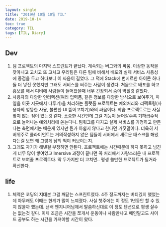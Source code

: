 ```yaml
---
layout: single
title: "2019년 10월 10일 TIL"
date: 2019-10-14
toc: true
category: TIL
tags: [TIL, Diary]
---
```


## Dev
1. 팀 프로젝트의 마지막 스프린트가 끝났다. 계속되는 버그와의 싸움. 이상한 동작을 찾아내고 고치고 또 고치고 우리팀은 다른 팀에 비해서 배포와 실제 서비스 사용성에 중점을 두고 하다보니 이 싸움이 길었다. 그 덕에 Stack에 번지르한 아이콘 하나 둘 더 넣진 못했지만 그래도 서비스를 써주는 사람이 생겼다. 처음으로 배포를 하고 홍보를 해서 디비에 사람들이 들어왔을때 너무 긴장되서 숨이 막힐것 같았다.
2. 사용자의 다양한 인터렉션(여러 입력폼, 같은 정보를 다양한 방식으로 보여주기, 파일을 이곳 저곳에서 다루기)을 처리하는 플랫폼 프로젝트는 예외처리와 리팩토링(사용자의 엉뚱한 사용, 불편한 UI 뜯어고치기)와의 싸움이다. 학습 프로젝트로는 사실 맞지 않는 점이 있는것 같다. 소중한 시간인데 그걸 기능이 늘어갈수록 기하급수적으로 늘어나는 예외처리에 쏟는다니. 팀워크를 다지고 실제 서비스를 가정하고 만든다는 측면에서는 배운게 있지만 뭔가 아쉽지 않다고 한다면 거짓말이다. 더욱히 서버위주로 클라이언트는 거의작성하지 않은 팀들이 서버에서 새로운 태스크를 해냈다는걸 보면 왜 그렇게 남의 떡이 커보이는지.
3. 그래도 자기가 해낸걸 부정하면 안된다. 프로젝트에는 시간때문에 하지 못하고 넘긴게 너무 많이 쌓여있고 Imersive 과정이 끝나면 꼭 처리해서 자랑스러운 내 프로젝트로 보여줄 프로젝트다. 딱 두가지만 더 고치면.. 평생 쓸만한 프로젝트가 될거라 확신한다.

## life
1. 체력은 코딩의 지대본 그걸 깨닫는 스프린트였다. 4주 정도까지는 버티겠지 했었는데 아무래도 이때는 한계가 많이 느껴졌다. 사실 첫주에는 이 정도 1년동안 할 수 있지 않을까 했는데. 선배 엔지니어님께서 말씀하신대로 이 정도 텐션으로 평생 살수는 없는것 같다. 이제 조금은 시간을 쪼개서 운동이나 사람만나고 메인말고도 사이드 공부도 하는 시간을 가져야할 시간이 왔다.
  